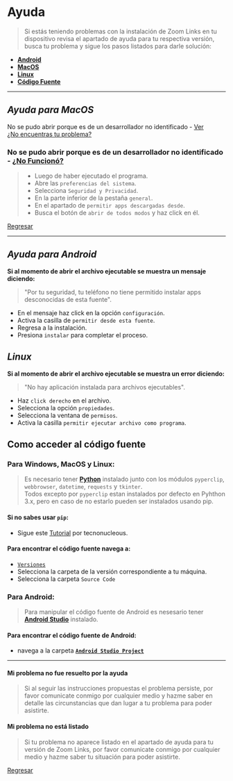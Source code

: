 # Ayuda

>Si estás teniendo problemas con la instalación de Zoom Links en tu dispositivo revisa el apartado de ayuda para tu respectiva versión, busca tu problema y sigue los pasos listados para darle solución:
+ [**Android**](#ayuda-para-android)
+ [**MacOS**](#ayuda-para-macos)
+ [**Linux**](#ayuda-para-linux)
+ [**Código Fuente**](#como-acceder-al-código-fuente)

***

## _Ayuda para MacOS_
No se pudo abrir porque es de un desarrollador no identificado - [Ver](#no-se-pudo-abrir-porque-es-de-un-desarrollador-no-identificado---no-funcionó)             
[¿No encuentras tu problema?](#mi-problema-no-está-listado)

### **No se pudo abrir porque es de un desarrollador no identificado** - [¿No Funcionó?](#mi-problema-no-fue-resuelto-por-la-ayuda)
 
>+ Luego de haber ejecutado el programa.
>+ Abre las `preferencias del sistema`.
>+ Selecciona `Seguridad y Privacidad`.
>+ En la parte inferior de la pestaña `general`.
>+ En el apartado de `permitir apps descargadas desde`.
>+ Busca el botón de `abrir de todos modos` y haz click en él.

[Regresar](#ayuda)

***

## _Ayuda para Android_
**Si al momento de abrir el archivo ejecutable se muestra un mensaje diciendo:**
> "Por tu seguridad, tu teléfono no tiene permitido instalar apps desconocidas de esta fuente".

+ En el mensaje haz click en la opción `configuración`.
+ Activa la casilla de `permitir desde esta fuente`.
+ Regresa a la instalación.
+ Presiona `instalar` para completar el proceso.

## _Linux_
**Si al momento de abrir el archivo ejecutable se muestra un error diciendo:**
> "No hay aplicación instalada para archivos ejecutables".

+ Haz `click derecho` en el archivo.
+ Selecciona la opción `propiedades`.
+ Selecciona la ventana de `permisos`.
+ Activa la casilla `permitir ejecutar archivo como programa`.

## Como acceder al código fuente
### **Para Windows, MacOS y Linux:**
>Es necesario tener [**Python**](https://www.python.org/) instalado junto con los módulos `pyperclip`, `webbrowser`, `datetime`, `requests` y `tkinter`.                                          
Todos excepto por `pyperclip` estan instalados por defecto en Pyhthon 3.x, pero en caso de no estarlo pueden ser instalados usando pip.

#### Si no sabes usar `pip`: 
+ Sigue este [Tutorial](https://tecnonucleous.com/2018/01/28/>como-instalar-pip-para-python-en-windows-mac-y-linux/) por tecnonucleous.

#### Para encontrar el código fuente navega a:
+ [`Versiones`](/Versions)
+ Selecciona la carpeta de la versión correspondiente a tu máquina.
+ Selecciona la carpeta `Source Code`

### **Para Android:**
>Para manipular el código fuente de Android es nesesario tener [**Android Studio**](https://developer.android.com/studio/) instalado.

#### Para encontrar el código fuente de Android:
+ navega a la carpeta [**`Android Studio Project`**](/Versions/Android/Android%20Studio%20Project)

***

#### **Mi problema no fue resuelto por la ayuda**
>Si al seguir las instrucciones propuestas el problema persiste, por favor comunicate conmigo por cualquier medio y hazme saber en detalle las circunstancias que dan lugar a tu problema para poder asistirte.

#### **Mi problema no está listado**
>Si tu problema no aparece listado en el apartado de ayuda para tu versión de Zoom Links, por favor comunicate conmigo por cualquier medio y hazme saber tu situación para poder asistirte.

[Regresar](#ayuda)
